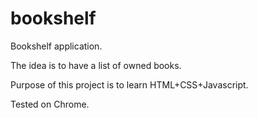# bookshelf
Bookshelf application.

The idea is to have a list of owned books.

Purpose of this project is to learn HTML+CSS+Javascript.

Tested on Chrome.
